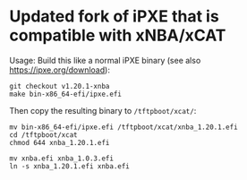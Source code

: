 # Updated fork of iPXE that is compatible with xNBA/xCAT

Usage:
Build this like a normal iPXE binary (see also https://ipxe.org/download):
```
git checkout v1.20.1-xnba
make bin-x86_64-efi/ipxe.efi
```
Then copy the resulting binary to `/tftpboot/xcat/`:
```
mv bin-x86_64-efi/ipxe.efi /tftpboot/xcat/xnba_1.20.1.efi
cd /tftpboot/xcat
chmod 644 xnba_1.20.1.efi

mv xnba.efi xnba_1.0.3.efi
ln -s xnba_1.20.1.efi xnba.efi

```

